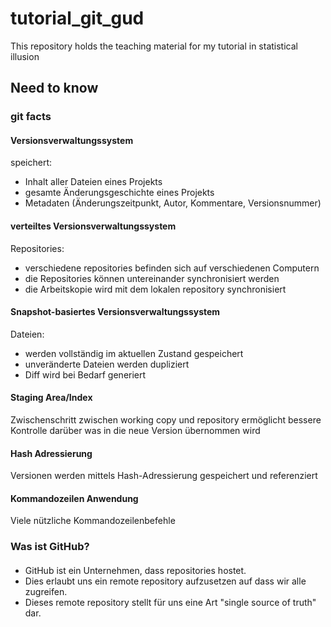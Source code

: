 # tutorial_git_gud
This repository holds the teaching material for my tutorial in statistical illusion

## Need to know

### git facts

#### Versionsverwaltungssystem

speichert:
- Inhalt aller Dateien eines Projekts
- gesamte Änderungsgeschichte eines Projekts
- Metadaten (Änderungszeitpunkt, Autor, Kommentare, Versionsnummer)

#### verteiltes Versionsverwaltungssystem

Repositories:
- verschiedene repositories befinden sich auf verschiedenen Computern
- die Repositories können untereinander synchronisiert werden
- die Arbeitskopie wird mit dem lokalen repository synchronisiert

#### Snapshot-basiertes Versionsverwaltungssystem

Dateien:
- werden vollständig im aktuellen Zustand gespeichert
- unveränderte Dateien werden dupliziert
- Diff wird bei Bedarf generiert

#### Staging Area/Index

Zwischenschritt zwischen working copy und repository
ermöglicht bessere Kontrolle darüber was in die neue Version übernommen wird

#### Hash Adressierung

Versionen werden mittels Hash-Adressierung gespeichert und referenziert

#### Kommandozeilen Anwendung

Viele nützliche Kommandozeilenbefehle

### Was ist GitHub?

####

- GitHub ist ein Unternehmen, dass repositories hostet.
- Dies erlaubt uns ein remote repository aufzusetzen auf dass wir alle zugreifen.
- Dieses remote repository stellt für uns eine Art "single source of truth" dar.